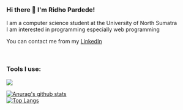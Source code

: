 ### Hi there 👋 I'm Ridho Pardede!

I am a computer science student at the University of North Sumatra  
I am interested in programming especially web programming

You can contact me from my [LinkedIn](https://www.linkedin.com/in/ridho-pardede)
<!--
**ridho-dev/ridho-dev** is a ✨ _special_ ✨ repository because its `README.md` (this file) appears on your GitHub profile.

Here are some ideas to get you started:

- 🔭 I’m currently working on ...
- 🌱 I’m currently learning ...
- 👯 I’m looking to collaborate on ...
- 🤔 I’m looking for help with ...
- 💬 Ask me about ...
- 📫 How to reach me: ...
- 😄 Pronouns: ...
- ⚡ Fun fact: ...
-->

<br />

### Tools I use:
<p>
    <img src="https://img.shields.io/badge/Text%20Editor-Visual%20Studio%20Code-blue?&logo=visual%20studio%20code&logoColor=blue" />
</p>

[![Anurag's github stats](https://github-readme-stats.vercel.app/api?username=ridho-dev&theme=dracula)](https://github.com/anuraghazra/github-readme-stats)  
[![Top Langs](https://github-readme-stats.vercel.app/api/top-langs/?username=ridho-dev&layout=compact&theme=dracula)](https://github.com/anuraghazra/github-readme-stats)
